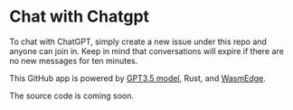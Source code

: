 # Chat with Chatgpt

To chat with ChatGPT, simply create a new issue under this repo and anyone can join in. Keep in mind that conversations will expire if there are no new messages for ten minutes.

This GitHub app is powered by [GPT3.5 model](https://openai.com/blog/introducing-chatgpt-and-whisper-apis), Rust, and [WasmEdge](https://github.com/WasmEdge/WasmEdge).


The source code is coming soon.

